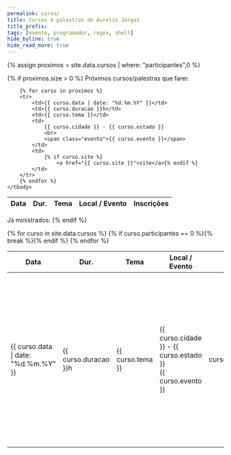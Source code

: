 ```yaml
---
permalink: curso/
title: Cursos e palestras de Aurelio Jargas
title_prefix:
tags: [evento, programador, regex, shell]
hide_byline: true
hide_read_more: true
---
```


<style>
    #article-body table {
        width: 100%;
    }
    #article-body th {
        text-align: left;
    }
    #article-body td {
        padding-top: 8px;
        padding-bottom: 8px;
    }
    #article-body .evento {
        color: orange;
        font-style: italic;
    }
</style>


{% assign proximos = site.data.cursos | where: "participantes",0 %}

{% if proximos.size > 0 %}
Próximos cursos/palestras que farei:

<table id="futuros" class="compact caderno">
    <thead>
        <tr>
            <th>Data</th>
            <th>Dur.</th>
            <th>Tema</th>
            <th>Local / Evento</th>
            <th>Inscrições</th>
        </tr>
    </thead>
    <tbody>

        {% for curso in proximos %}
        <tr>
            <td>{{ curso.data | date: "%d.%m.%Y" }}</td>
            <td>{{ curso.duracao }}h</td>
            <td>{{ curso.tema }}</td>
            <td>
                {{ curso.cidade }} - {{ curso.estado }}
                <br>
                <span class="evento">{{ curso.evento }}</span>
            </td>
            <td>
                {% if curso.site %}
                    <a href="{{ curso.site }}">site</a>{% endif %}
            </td>
        </tr>
        {% endfor %}
    </tbody>
</table>

Já ministrados:
{% endif %}

<table id="ministrados" class="compact caderno">
    <thead>
        <tr>
            <th>Data</th>
            <th>Dur.</th>
            <th>Tema</th>
            <th>Local / Evento</th>
            <!-- <th>Cidade</th> -->
            <th>Público</th>
            <th>Info</th>
        </tr>
    </thead>
    <tbody>
        {% for curso in site.data.cursos %}
        {% if curso.participantes == 0 %}{% break %}{% endif %}
        <tr>
            <!-- <td>{{ curso.data | date: "%Y-%m-%d" }}</td> -->
            <!-- <td>{{ curso.data | date: "%d/%m/%Y" }}</td> -->
            <td>{{ curso.data | date: "%d.%m.%Y" }}</td>
            <td>{{ curso.duracao }}h</td>
            <td>{{ curso.tema }}</td>
            <td>
                {{ curso.cidade }} - {{ curso.estado }}
                <br>
                <span class="evento">{{ curso.evento }}</span>
            </td>
            <!-- <td>{{ curso.cidade }} - {{ curso.estado }}</td> -->
            <td style="text-align:center;">{{ curso.participantes }}</td>
            <td>
                {% if curso.site %}
                    <a href="{{ curso.site }}">site</a>{% endif %}
                {% if curso.relato %}
                    <a href="{{ curso.relato }}">relato</a>{% endif %}
                {% if curso.material %}
                    <a href="{{ curso.material }}">material</a>{% endif %}
                {% if curso.slides %}
                    <a href="{{ curso.slides }}">slides</a>{% endif %}
                {% if curso.fotos %}
                    <a href="{{ curso.fotos }}">fotos</a>{% endif %}
                {% if curso.video %}
                    <a href="{{ curso.video }}">vídeo</a>{% endif %}
            </td>
        </tr>
        {% endfor %}
    </tbody>
</table>

<!-- Removido em 2015-08-10. Because.
Detalhes:

 * Clique nos links "Relato" para ver as fotos, histórias e informações de cada evento.

 * As apostilas e slides das palestras e cursos que ministro estão aqui: [http://aurelio.net/curso/material](http://aurelio.net/curso/material/). Veja o arquivo LEIAME.txt caso queira utilizar o material em outros trabalhos.
 -->

<!-- Removido em ?
Em 2003 comecei a ministrar cursos e palestras sobre os assuntos que eu domino em informática e gostei da experiência. Em 2004 foram vários eventos, viajei
bastante e conheci muitos amigos novos. Em 2005 cansei e parei. Depois houveram alguns cursos e eventos esporádicos, mas confesso… Fica aqui o registro históri
co.
-->

<!-- Removido em 2015-07
Em 2003 comecei a ministrar cursos e palestras sobre os assuntos que eu domino em informática e, a princípio, gostei da experiência. Depois de um tempo percebi que a rotina itinerante não era o meu forte e parei. Algumas memórias que tenho dessa brincadeira são:

 * Foi legal conhecer pessoas novas e poder compartilhar conhecimento com tantas outras.

 * Ver um auditório cheio de nerds ouvindo o que você tem a dizer é emocionante. Me lembrava da época em que eu tinha uma banda e fazíamos shows pela cidade.

 * As viagens eram bem cansativas: só trabalho. Não dava tempo de passear, era só aeroporto-hotel-palestra-hotel-aeroporto. Para ter uma ideia, eu fiquei alguns dias em Brasília, mas não conheci absolutamente nada da cidade.

 * Dá muito trabalho preparar material para uma palestra e fazer um roteiro do que você pretende dizer. Eu levava de dois a três dias para preparar uma palestra. Ah, e na hora esquecia todo o roteiro e ia no improviso mesmo :)

 * Preciso de concentração para trabalhar, então geralmente perdia um ou dois dias de trabalho antes e depois de cada viagem/palestra. Antes com os preparativos e ansiedade, depois com a reorganização de tudo até voltar à rotina.
-->
